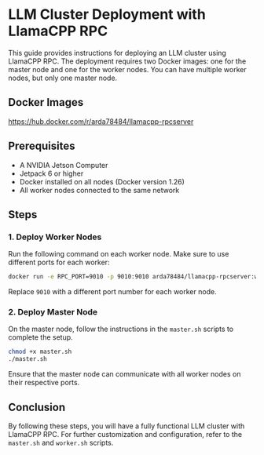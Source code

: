 # LLM Cluster Deployment with LlamaCPP RPC

This guide provides instructions for deploying an LLM cluster using LlamaCPP RPC. The deployment requires two Docker images: one for the master node and one for the worker nodes. You can have multiple worker nodes, but only one master node.

## Docker Images

https://hub.docker.com/r/arda78484/llamacpp-rpcserver

## Prerequisites
- A NVIDIA Jetson Computer
- Jetpack 6 or higher
- Docker installed on all nodes (Docker version 1.26)
- All worker nodes connected to the same network

## Steps

### 1. Deploy Worker Nodes

Run the following command on each worker node. Make sure to use different ports for each worker:

```sh
docker run -e RPC_PORT=9010 -p 9010:9010 arda78484/llamacpp-rpcserver:worker
```

Replace `9010` with a different port number for each worker node.

### 2. Deploy Master Node

On the master node, follow the instructions in the `master.sh` scripts to complete the setup.

```sh
chmod +x master.sh
./master.sh
```

Ensure that the master node can communicate with all worker nodes on their respective ports.

## Conclusion

By following these steps, you will have a fully functional LLM cluster with LlamaCPP RPC. For further customization and configuration, refer to the `master.sh` and `worker.sh` scripts.